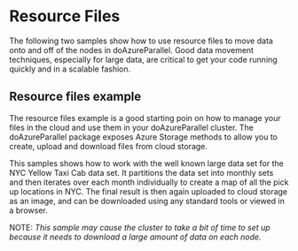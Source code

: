 # Resource Files

The following two samples show how to use resource files to move data onto and off of the nodes in doAzureParallel. Good data movement techniques, especially for large data, are critical to get your code running quickly and in a scalable fashion.

## Resource files example

The resource files example is a good starting poin on how to manage your files in the cloud and use them in your doAzureParallel cluster. The doAzureParallel package exposes Azure Storage methods to allow you to create, upload and download files from cloud storage.

This samples shows how to work with the well known large data set for the NYC Yellow Taxi Cab data set. It partitions the data set into monthly sets and then iterates over each month individually to create a map of all the pick up locations in NYC. The final result is then again uploaded to cloud storage as an image, and can be downloaded using any standard tools or viewed in a browser.

NOTE: _This sample may cause the cluster to take a bit of time to set up because it needs to download a large amount of data on each node._
